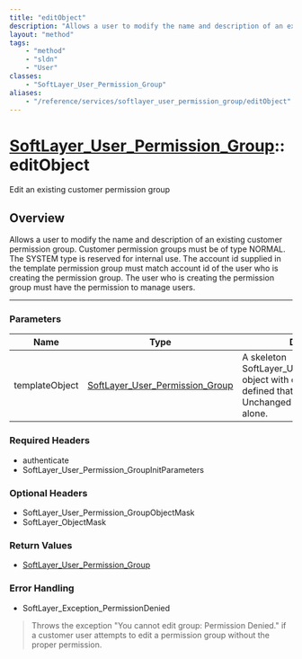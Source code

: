 ```yaml
---
title: "editObject"
description: "Allows a user to modify the name and description of an existing customer permission group. Customer permission groups mu... "
layout: "method"
tags:
    - "method"
    - "sldn"
    - "User"
classes:
    - "SoftLayer_User_Permission_Group"
aliases:
    - "/reference/services/softlayer_user_permission_group/editObject"
---
```

# [SoftLayer_User_Permission_Group](/reference/services/SoftLayer_User_Permission_Group)::editObject


Edit an existing customer permission group


## Overview 
Allows a user to modify the name and description of an existing customer permission group. Customer permission groups must be of type NORMAL.  The SYSTEM type is reserved for internal use. The account id supplied in the template permission group must match account id of the user who is creating the permission group.  The user who is creating the permission group must have the permission to manage users. 

-----

### Parameters 
|Name | Type | Description |
| --- | --- | --- |
|templateObject| <a href='/reference/datatypes/SoftLayer_User_Permission_Group'>SoftLayer_User_Permission_Group </a>| A skeleton SoftLayer_User_Permission_Group object with only the properties defined that you wish to change. Unchanged properties are left alone.|


### Required Headers
* authenticate
* SoftLayer_User_Permission_GroupInitParameters


### Optional Headers
* SoftLayer_User_Permission_GroupObjectMask
* SoftLayer_ObjectMask

### Return Values
* <a href='/reference/datatypes/SoftLayer_User_Permission_Group'>SoftLayer_User_Permission_Group </a>



### Error Handling

* SoftLayer_Exception_PermissionDenied 

> Throws the exception "You cannot edit group: Permission Denied." if a customer user attempts to edit a permission group without the proper permission. 



